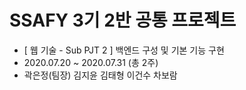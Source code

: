 # SSAFY 3기 2반 공통 프로젝트

- [ 웹 기술 - Sub PJT 2 ] 백엔드 구성 및 기본 기능 구현
- 2020.07.20 ~ 2020.07.31 (총 2주)
- 곽은정(팀장) 김지윤 김태형 이건수 차보람